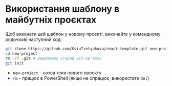 # Використання шаблону в майбутніх проєктах
Щоб виконати цей шаблон у новому проєкті, виконайте у командному рядочкові наступний код:
```bash
git clone https://github.com/KsiuTretyakova/react-template.git new-project
cd new-project
rm -rf .git # Видаляємо старий Git-зв'язок
git init
```
* `new-project` - назва теки нового проєкту
* `rm` - працює в PowerShell (якщо не спрацює, використати `del`)
